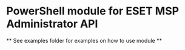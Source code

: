 # PowerShell module for ESET MSP Administrator API
** See examples folder for examples on how to use module **